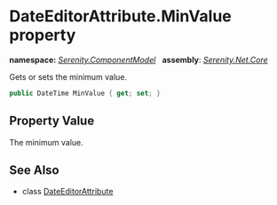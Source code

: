 # DateEditorAttribute.MinValue property
**namespace:** *[Serenity.ComponentModel](../../README.md#serenity.componentmodel-namespace)*   **assembly**: *[Serenity.Net.Core](../../README.md)*

Gets or sets the minimum value.

```csharp
public DateTime MinValue { get; set; }
```

## Property Value

The minimum value.

## See Also

* class [DateEditorAttribute](../DateEditorAttribute.md)